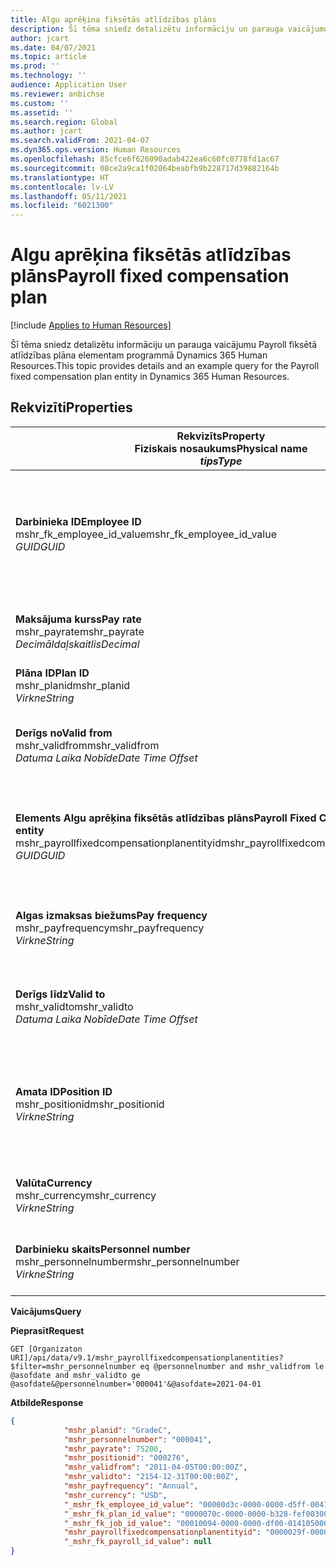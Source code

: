 ```yaml
---
title: Algu aprēķina fiksētās atlīdzības plāns
description: Šī tēma sniedz detalizētu informāciju un parauga vaicājumu Payroll fiksētā atlīdzības plāna elementam programmā Dynamics 365 Human Resources.
author: jcart
ms.date: 04/07/2021
ms.topic: article
ms.prod: ''
ms.technology: ''
audience: Application User
ms.reviewer: anbichse
ms.custom: ''
ms.assetid: ''
ms.search.region: Global
ms.author: jcart
ms.search.validFrom: 2021-04-07
ms.dyn365.ops.version: Human Resources
ms.openlocfilehash: 85cfce6f626090adab422ea6c60fc0778fd1ac67
ms.sourcegitcommit: 08ce2a9ca1f02064beabfb9b228717d39882164b
ms.translationtype: HT
ms.contentlocale: lv-LV
ms.lasthandoff: 05/11/2021
ms.locfileid: "6021300"
---
```

# <a name="payroll-fixed-compensation-plan"></a><span data-ttu-id="95200-103">Algu aprēķina fiksētās atlīdzības plāns</span><span class="sxs-lookup"><span data-stu-id="95200-103">Payroll fixed compensation plan</span></span>

[!include [Applies to Human Resources](../includes/applies-to-hr.md)]

<span data-ttu-id="95200-104">Šī tēma sniedz detalizētu informāciju un parauga vaicājumu Payroll fiksētā atlīdzības plāna elementam programmā Dynamics 365 Human Resources.</span><span class="sxs-lookup"><span data-stu-id="95200-104">This topic provides details and an example query for the Payroll fixed compensation plan entity in Dynamics 365 Human Resources.</span></span>

## <a name="properties"></a><span data-ttu-id="95200-105">Rekvizīti</span><span class="sxs-lookup"><span data-stu-id="95200-105">Properties</span></span>

| <span data-ttu-id="95200-106">Rekvizīts</span><span class="sxs-lookup"><span data-stu-id="95200-106">Property</span></span><br><span data-ttu-id="95200-107">**Fiziskais nosaukums**</span><span class="sxs-lookup"><span data-stu-id="95200-107">**Physical name**</span></span><br><span data-ttu-id="95200-108">**_tips_**</span><span class="sxs-lookup"><span data-stu-id="95200-108">**_Type_**</span></span> | <span data-ttu-id="95200-109">Izmantot</span><span class="sxs-lookup"><span data-stu-id="95200-109">Use</span></span> | <span data-ttu-id="95200-110">Apraksts</span><span class="sxs-lookup"><span data-stu-id="95200-110">Description</span></span> |
| --- | --- | --- |
| <span data-ttu-id="95200-111">**Darbinieka ID**</span><span class="sxs-lookup"><span data-stu-id="95200-111">**Employee ID**</span></span><br><span data-ttu-id="95200-112">mshr_fk_employee_id_value</span><span class="sxs-lookup"><span data-stu-id="95200-112">mshr_fk_employee_id_value</span></span><br><span data-ttu-id="95200-113">*GUID*</span><span class="sxs-lookup"><span data-stu-id="95200-113">*GUID*</span></span> | <span data-ttu-id="95200-114">Tikai lasāms</span><span class="sxs-lookup"><span data-stu-id="95200-114">Read-only</span></span><br><span data-ttu-id="95200-115">Obligāts</span><span class="sxs-lookup"><span data-stu-id="95200-115">Required</span></span><br><span data-ttu-id="95200-116">Ārējā atslēga:mshr_Employee_id no mshr_payrollemployeeentity elementa</span><span class="sxs-lookup"><span data-stu-id="95200-116">Foreign key:mshr_Employee_id of mshr_payrollemployeeentity entity</span></span>  | <span data-ttu-id="95200-117">Darbinieka ID</span><span class="sxs-lookup"><span data-stu-id="95200-117">Employee ID</span></span> |
| <span data-ttu-id="95200-118">**Maksājuma kurss**</span><span class="sxs-lookup"><span data-stu-id="95200-118">**Pay rate**</span></span><br><span data-ttu-id="95200-119">mshr_payrate</span><span class="sxs-lookup"><span data-stu-id="95200-119">mshr_payrate</span></span><br><span data-ttu-id="95200-120">*Decimāldaļskaitlis*</span><span class="sxs-lookup"><span data-stu-id="95200-120">*Decimal*</span></span> | <span data-ttu-id="95200-121">Tikai lasāms</span><span class="sxs-lookup"><span data-stu-id="95200-121">Read-only</span></span><br><span data-ttu-id="95200-122">Obligāts</span><span class="sxs-lookup"><span data-stu-id="95200-122">Required</span></span> | <span data-ttu-id="95200-123">Fiksētās atlīdzības plānā definētais algas kurss.</span><span class="sxs-lookup"><span data-stu-id="95200-123">Pay rate defined in fixed compensation plan.</span></span> |
| <span data-ttu-id="95200-124">**Plāna ID**</span><span class="sxs-lookup"><span data-stu-id="95200-124">**Plan ID**</span></span><br><span data-ttu-id="95200-125">mshr_planid</span><span class="sxs-lookup"><span data-stu-id="95200-125">mshr_planid</span></span><br><span data-ttu-id="95200-126">*Virkne*</span><span class="sxs-lookup"><span data-stu-id="95200-126">*String*</span></span> | <span data-ttu-id="95200-127">Tikai lasāms</span><span class="sxs-lookup"><span data-stu-id="95200-127">Read-only</span></span><br><span data-ttu-id="95200-128">Obligāts</span><span class="sxs-lookup"><span data-stu-id="95200-128">Required</span></span> |<span data-ttu-id="95200-129">Norāda atlīdzības plānu.</span><span class="sxs-lookup"><span data-stu-id="95200-129">Specifies the compensation plan.</span></span>  |
| <span data-ttu-id="95200-130">**Derīgs no**</span><span class="sxs-lookup"><span data-stu-id="95200-130">**Valid from**</span></span><br><span data-ttu-id="95200-131">mshr_validfrom</span><span class="sxs-lookup"><span data-stu-id="95200-131">mshr_validfrom</span></span><br><span data-ttu-id="95200-132">*Datuma Laika Nobīde*</span><span class="sxs-lookup"><span data-stu-id="95200-132">*Date Time Offset*</span></span> |  <span data-ttu-id="95200-133">Tikai lasāms</span><span class="sxs-lookup"><span data-stu-id="95200-133">Read-only</span></span><br><span data-ttu-id="95200-134">Obligāts</span><span class="sxs-lookup"><span data-stu-id="95200-134">Required</span></span> |<span data-ttu-id="95200-135">Datums, no kura ir fiksētā atlīdzība par darbinieku.</span><span class="sxs-lookup"><span data-stu-id="95200-135">Date the employee fixed compensation is valid from.</span></span>  |
| <span data-ttu-id="95200-136">**Elements Algu aprēķina fiksētās atlīdzības plāns**</span><span class="sxs-lookup"><span data-stu-id="95200-136">**Payroll Fixed Compensation Plan entity**</span></span><br><span data-ttu-id="95200-137">mshr_payrollfixedcompensationplanentityid</span><span class="sxs-lookup"><span data-stu-id="95200-137">mshr_payrollfixedcompensationplanentityid</span></span><br><span data-ttu-id="95200-138">*GUID*</span><span class="sxs-lookup"><span data-stu-id="95200-138">*GUID*</span></span> | <span data-ttu-id="95200-139">Obligāts</span><span class="sxs-lookup"><span data-stu-id="95200-139">Required</span></span><br><span data-ttu-id="95200-140">Sistēmas ģenerēts</span><span class="sxs-lookup"><span data-stu-id="95200-140">Sytem generated</span></span> | <span data-ttu-id="95200-141">Sistēmas ģenerēta GUID vērtība, lai unikāli identificētu atlīdzības plānu.</span><span class="sxs-lookup"><span data-stu-id="95200-141">A system-generated GUID value to uniquely identify the compensation plan.</span></span> |
| <span data-ttu-id="95200-142">**Algas izmaksas biežums**</span><span class="sxs-lookup"><span data-stu-id="95200-142">**Pay frequency**</span></span><br><span data-ttu-id="95200-143">mshr_payfrequency</span><span class="sxs-lookup"><span data-stu-id="95200-143">mshr_payfrequency</span></span><br><span data-ttu-id="95200-144">*Virkne*</span><span class="sxs-lookup"><span data-stu-id="95200-144">*String*</span></span> | <span data-ttu-id="95200-145">Tikai lasāms</span><span class="sxs-lookup"><span data-stu-id="95200-145">Read-only</span></span><br><span data-ttu-id="95200-146">Obligāts</span><span class="sxs-lookup"><span data-stu-id="95200-146">Required</span></span> |<span data-ttu-id="95200-147">Darbinieka apmaksas biežums.</span><span class="sxs-lookup"><span data-stu-id="95200-147">The frequency the employee will be paid.</span></span>  |
| <span data-ttu-id="95200-148">**Derīgs līdz**</span><span class="sxs-lookup"><span data-stu-id="95200-148">**Valid to**</span></span><br><span data-ttu-id="95200-149">mshr_validto</span><span class="sxs-lookup"><span data-stu-id="95200-149">mshr_validto</span></span><br><span data-ttu-id="95200-150">*Datuma Laika Nobīde*</span><span class="sxs-lookup"><span data-stu-id="95200-150">*Date Time Offset*</span></span> | <span data-ttu-id="95200-151">Tikai lasāms</span><span class="sxs-lookup"><span data-stu-id="95200-151">Read-only</span></span> <br><span data-ttu-id="95200-152">Obligāts</span><span class="sxs-lookup"><span data-stu-id="95200-152">Required</span></span> | <span data-ttu-id="95200-153">Datums, līdz kuram ir fiksētā atlīdzība par darbinieku.</span><span class="sxs-lookup"><span data-stu-id="95200-153">Date the employee fixed compensation is valid to.</span></span> |
| <span data-ttu-id="95200-154">**Amata ID**</span><span class="sxs-lookup"><span data-stu-id="95200-154">**Position ID**</span></span><br><span data-ttu-id="95200-155">mshr_positionid</span><span class="sxs-lookup"><span data-stu-id="95200-155">mshr_positionid</span></span><br><span data-ttu-id="95200-156">*Virkne*</span><span class="sxs-lookup"><span data-stu-id="95200-156">*String*</span></span> | <span data-ttu-id="95200-157">Tikai lasāms</span><span class="sxs-lookup"><span data-stu-id="95200-157">Read-only</span></span> <br><span data-ttu-id="95200-158">Obligāts</span><span class="sxs-lookup"><span data-stu-id="95200-158">Required</span></span> | <span data-ttu-id="95200-159">Amata ID, kas saistīts ar darbinieka un fiksētās atlīdzības plāna reģistrāciju.</span><span class="sxs-lookup"><span data-stu-id="95200-159">Postion ID associated with the employee and fixed compensation plan enrollment.</span></span> |
| <span data-ttu-id="95200-160">**Valūta**</span><span class="sxs-lookup"><span data-stu-id="95200-160">**Currency**</span></span><br><span data-ttu-id="95200-161">mshr_currency</span><span class="sxs-lookup"><span data-stu-id="95200-161">mshr_currency</span></span><br><span data-ttu-id="95200-162">*Virkne*</span><span class="sxs-lookup"><span data-stu-id="95200-162">*String*</span></span> | <span data-ttu-id="95200-163">Tikai lasāms</span><span class="sxs-lookup"><span data-stu-id="95200-163">Read-only</span></span> <br><span data-ttu-id="95200-164">Obligāts</span><span class="sxs-lookup"><span data-stu-id="95200-164">Required</span></span> |<span data-ttu-id="95200-165">Fiksētās atlīdzības plānam definētā valūta</span><span class="sxs-lookup"><span data-stu-id="95200-165">The currency defined for the fixed compensation plan</span></span>   |
| <span data-ttu-id="95200-166">**Darbinieku skaits**</span><span class="sxs-lookup"><span data-stu-id="95200-166">**Personnel number**</span></span><br><span data-ttu-id="95200-167">mshr_personnelnumber</span><span class="sxs-lookup"><span data-stu-id="95200-167">mshr_personnelnumber</span></span><br><span data-ttu-id="95200-168">*Virkne*</span><span class="sxs-lookup"><span data-stu-id="95200-168">*String*</span></span> | <span data-ttu-id="95200-169">Tikai lasāms</span><span class="sxs-lookup"><span data-stu-id="95200-169">Read-only</span></span><br><span data-ttu-id="95200-170">Obligāts</span><span class="sxs-lookup"><span data-stu-id="95200-170">Required</span></span> |<span data-ttu-id="95200-171">Darbinieka unikālais personāla numurs.</span><span class="sxs-lookup"><span data-stu-id="95200-171">The employee's unique personnel number.</span></span>  |

<span data-ttu-id="95200-172">**Vaicājums**</span><span class="sxs-lookup"><span data-stu-id="95200-172">**Query**</span></span>

<span data-ttu-id="95200-173">**Pieprasīt**</span><span class="sxs-lookup"><span data-stu-id="95200-173">**Request**</span></span>

```http
GET [Organizaton URI]/api/data/v9.1/mshr_payrollfixedcompensationplanentities?$filter=mshr_personnelnumber eq @personnelnumber and mshr_validfrom le @asofdate and mshr_validto ge @asofdate&@personnelnumber='000041'&@asofdate=2021-04-01
```

<span data-ttu-id="95200-174">**Atbilde**</span><span class="sxs-lookup"><span data-stu-id="95200-174">**Response**</span></span>

```json
{
            "mshr_planid": "GradeC",
            "mshr_personnelnumber": "000041",
            "mshr_payrate": 75200,
            "mshr_positionid": "000276",
            "mshr_validfrom": "2011-04-05T00:00:00Z",
            "mshr_validto": "2154-12-31T00:00:00Z",
            "mshr_payfrequency": "Annual",
            "mshr_currency": "USD",
            "_mshr_fk_employee_id_value": "00000d3c-0000-0000-d5ff-004105000000",
            "_mshr_fk_plan_id_value": "0000070c-0000-0000-b328-fef003000000",
            "_mshr_fk_job_id_value": "00010094-0000-0000-df00-014105000000",
            "mshr_payrollfixedcompensationplanentityid": "0000029f-0000-0000-d5ff-004105000000",
            "_mshr_fk_payroll_id_value": null
}
```
